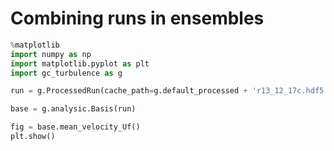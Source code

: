 Combining runs in ensembles
===========================

```python
%matplotlib
import numpy as np
import matplotlib.pyplot as plt
import gc_turbulence as g

run = g.ProcessedRun(cache_path=g.default_processed + 'r13_12_17c.hdf5')

base = g.analysic.Basis(run)

fig = base.mean_velocity_Uf()
plt.show()
```

